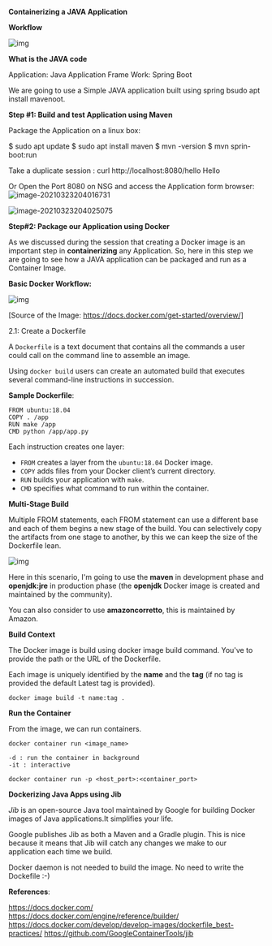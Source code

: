 **Containerizing a JAVA Application**



**Workflow** 

![img](https://cdn-images-1.medium.com/max/1200/1*4sU001_sDsFE8VG-4FbgMA.png)



**What is the JAVA code**

Application: Java Application
Frame Work: Spring Boot

We are going to use a Simple JAVA application built using spring bsudo apt install mavenoot.

**Step #1: Build and test Application using Maven**

Package the Application on a linux box:

$ sudo apt update
$ sudo apt install maven
$ mvn -version
$ mvn sprin-boot:run

Take a duplicate session :
curl http://localhost:8080/hello
Hello

Or Open the Port 8080 on NSG and access the Application form browser:
![image-20210323204016731](C:\Users\rachaube\AppData\Roaming\Typora\typora-user-images\image-20210323204016731.png)

![image-20210323204025075](C:\Users\rachaube\AppData\Roaming\Typora\typora-user-images\image-20210323204025075.png)



**Step#2: Package our Application using Docker**

As we discussed during the session that creating a Docker image is an important step in **containerizing** any Application. So, here in this step we are going to see how a JAVA application can be packaged and run as a Container Image.



**Basic Docker Workflow:**

![img](https://docs.docker.com/engine/images/architecture.svg)

[Source of the Image: https://docs.docker.com/get-started/overview/]



2.1: Create a Dockerfile

 A `Dockerfile` is a text document that contains all the commands a user could call on the command line to assemble an image. 

Using `docker build` users can create an automated build that executes several command-line instructions in succession.

**Sample Dockerfile**:

```
FROM ubuntu:18.04
COPY . /app
RUN make /app
CMD python /app/app.py
```

Each instruction creates one layer:

- `FROM` creates a layer from the `ubuntu:18.04` Docker image.
- `COPY` adds files from your Docker client’s current directory.
- `RUN` builds your application with `make`.
- `CMD` specifies what command to run within the container.



**Multi-Stage Build**

Multiple FROM statements, each FROM statement can use a different base and each of them begins a new stage of the build. You can selectively copy the artifacts from one stage to another, by this we can keep the size of the Dockerfile lean.



![img](https://cdn-images-1.medium.com/max/1200/1*Te7au1Sib28MU_XPutLtTw.png)



Here in this scenario, I'm going to use the **maven**  in development phase and **openjdk:jre** in production phase (the **openjdk** Docker image is created and maintained by the community).

You can also consider to use **amazoncorretto**,  this is maintained by Amazon.

**Build Context**

The Docker image is build using docker image build command. You've to provide the path or the URL of the Dockerfile.

Each image is uniquely identified by the **name** and the **tag** (if no tag is  provided the default Latest tag is provided).

```
docker image build -t name:tag .
```

**Run the Container**

From the image, we can run containers.

```
docker container run <image_name>

-d : run the container in background
-it : interactive

docker container run -p <host_port>:<container_port>
```



**Dockerizing Java Apps using Jib**

*Jib* is an open-source Java tool maintained by Google for building Docker images of Java applications.It simplifies your life.

Google publishes Jib as both a Maven and a Gradle plugin. This is nice because it means that Jib will catch any changes we make to our application each time we build.

Docker daemon is not needed to build the image. No need to write the Dockefile :-)



**References**:

https://docs.docker.com/
https://docs.docker.com/engine/reference/builder/
https://docs.docker.com/develop/develop-images/dockerfile_best-practices/
https://github.com/GoogleContainerTools/jib
